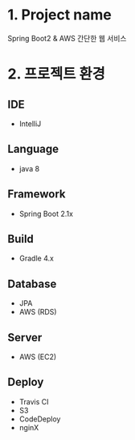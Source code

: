 # 1. Project name
Spring Boot2 & AWS 간단한 웹 서비스

# 2. 프로젝트 환경
  ## IDE
  - IntelliJ
  ## Language
  - java 8
  ## Framework
  - Spring Boot 2.1x
  ## Build
  - Gradle 4.x
  ## Database
  - JPA 
  - AWS (RDS)
  ## Server
  - AWS (EC2)
  ## Deploy
  - Travis CI
  - S3
  - CodeDeploy
  - nginX

